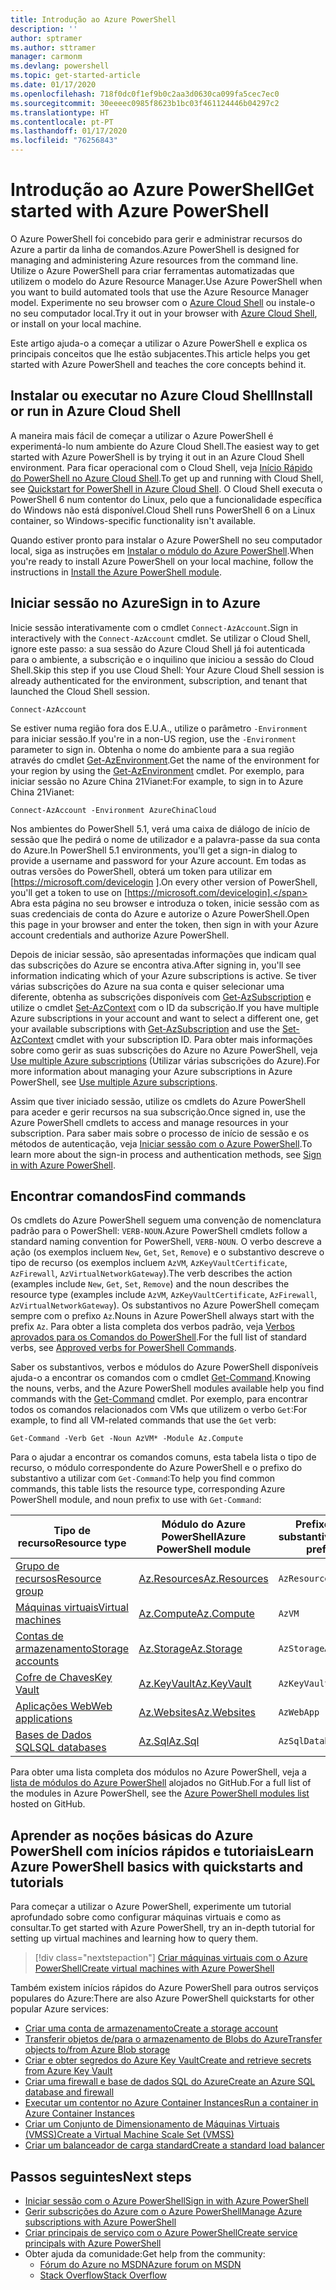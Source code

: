 ```yaml
---
title: Introdução ao Azure PowerShell
description: ''
author: sptramer
ms.author: sttramer
manager: carmonm
ms.devlang: powershell
ms.topic: get-started-article
ms.date: 01/17/2020
ms.openlocfilehash: 718f0dc0f1ef9b0c2aa3d0630ca099fa5cec7ec0
ms.sourcegitcommit: 30eeeec0985f8623b1bc03f461124446b04297c2
ms.translationtype: HT
ms.contentlocale: pt-PT
ms.lasthandoff: 01/17/2020
ms.locfileid: "76256843"
---
```

# <a name="get-started-with-azure-powershell"></a><span data-ttu-id="c5d0d-102">Introdução ao Azure PowerShell</span><span class="sxs-lookup"><span data-stu-id="c5d0d-102">Get started with Azure PowerShell</span></span>

<span data-ttu-id="c5d0d-103">O Azure PowerShell foi concebido para gerir e administrar recursos do Azure a partir da linha de comandos.</span><span class="sxs-lookup"><span data-stu-id="c5d0d-103">Azure PowerShell is designed for managing and administering Azure resources from the command line.</span></span> <span data-ttu-id="c5d0d-104">Utilize o Azure PowerShell para criar ferramentas automatizadas que utilizem o modelo do Azure Resource Manager.</span><span class="sxs-lookup"><span data-stu-id="c5d0d-104">Use Azure PowerShell when you want to build automated tools that use the Azure Resource Manager model.</span></span>
<span data-ttu-id="c5d0d-105">Experimente no seu browser com o [Azure Cloud Shell](/azure/cloud-shell/overview) ou instale-o no seu computador local.</span><span class="sxs-lookup"><span data-stu-id="c5d0d-105">Try it out in your browser with [Azure Cloud Shell](/azure/cloud-shell/overview), or install on your local machine.</span></span>

<span data-ttu-id="c5d0d-106">Este artigo ajuda-o a começar a utilizar o Azure PowerShell e explica os principais conceitos que lhe estão subjacentes.</span><span class="sxs-lookup"><span data-stu-id="c5d0d-106">This article helps you get started with Azure PowerShell and teaches the core concepts behind it.</span></span>

## <a name="install-or-run-in-azure-cloud-shell"></a><span data-ttu-id="c5d0d-107">Instalar ou executar no Azure Cloud Shell</span><span class="sxs-lookup"><span data-stu-id="c5d0d-107">Install or run in Azure Cloud Shell</span></span>

<span data-ttu-id="c5d0d-108">A maneira mais fácil de começar a utilizar o Azure PowerShell é experimentá-lo num ambiente do Azure Cloud Shell.</span><span class="sxs-lookup"><span data-stu-id="c5d0d-108">The easiest way to get started with Azure PowerShell is by trying it out in an Azure Cloud Shell environment.</span></span>
<span data-ttu-id="c5d0d-109">Para ficar operacional com o Cloud Shell, veja [Início Rápido do PowerShell no Azure Cloud Shell](/azure/cloud-shell/quickstart-powershell).</span><span class="sxs-lookup"><span data-stu-id="c5d0d-109">To get up and running with Cloud Shell, see [Quickstart for PowerShell in Azure Cloud Shell](/azure/cloud-shell/quickstart-powershell).</span></span>
<span data-ttu-id="c5d0d-110">O Cloud Shell executa o PowerShell 6 num contentor do Linux, pelo que a funcionalidade específica do Windows não está disponível.</span><span class="sxs-lookup"><span data-stu-id="c5d0d-110">Cloud Shell runs PowerShell 6 on a Linux container, so Windows-specific functionality isn't available.</span></span>

<span data-ttu-id="c5d0d-111">Quando estiver pronto para instalar o Azure PowerShell no seu computador local, siga as instruções em [Instalar o módulo do Azure PowerShell](install-az-ps.md).</span><span class="sxs-lookup"><span data-stu-id="c5d0d-111">When you're ready to install Azure PowerShell on your local machine, follow the instructions in [Install the Azure PowerShell module](install-az-ps.md).</span></span>

## <a name="sign-in-to-azure"></a><span data-ttu-id="c5d0d-112">Iniciar sessão no Azure</span><span class="sxs-lookup"><span data-stu-id="c5d0d-112">Sign in to Azure</span></span>

<span data-ttu-id="c5d0d-113">Inicie sessão interativamente com o cmdlet `Connect-AzAccount`.</span><span class="sxs-lookup"><span data-stu-id="c5d0d-113">Sign in interactively with the `Connect-AzAccount` cmdlet.</span></span> <span data-ttu-id="c5d0d-114">Se utilizar o Cloud Shell, ignore este passo: a sua sessão do Azure Cloud Shell já foi autenticada para o ambiente, a subscrição e o inquilino que iniciou a sessão do Cloud Shell.</span><span class="sxs-lookup"><span data-stu-id="c5d0d-114">Skip this step if you use Cloud Shell: Your Azure Cloud Shell session is already authenticated for the environment, subscription, and tenant that launched the Cloud Shell session.</span></span>

```azurepowershell-interactive
Connect-AzAccount
```

<span data-ttu-id="c5d0d-115">Se estiver numa região fora dos E.U.A., utilize o parâmetro `-Environment` para iniciar sessão.</span><span class="sxs-lookup"><span data-stu-id="c5d0d-115">If you're in a non-US region, use the `-Environment` parameter to sign in.</span></span> <span data-ttu-id="c5d0d-116">Obtenha o nome do ambiente para a sua região através do cmdlet [Get-AzEnvironment](/powershell/module/Az.Accounts/Get-AzEnvironment).</span><span class="sxs-lookup"><span data-stu-id="c5d0d-116">Get the name of the environment for your region by using the [Get-AzEnvironment](/powershell/module/Az.Accounts/Get-AzEnvironment) cmdlet.</span></span> <span data-ttu-id="c5d0d-117">Por exemplo, para iniciar sessão no Azure China 21Vianet:</span><span class="sxs-lookup"><span data-stu-id="c5d0d-117">For example, to sign in to Azure China 21Vianet:</span></span>

```azurepowershell-interactive
Connect-AzAccount -Environment AzureChinaCloud
```

<span data-ttu-id="c5d0d-118">Nos ambientes do PowerShell 5.1, verá uma caixa de diálogo de início de sessão que lhe pedirá o nome de utilizador e a palavra-passe da sua conta do Azure.</span><span class="sxs-lookup"><span data-stu-id="c5d0d-118">In PowerShell 5.1 environments, you'll get a sign-in dialog to provide a username and password for your Azure account.</span></span> <span data-ttu-id="c5d0d-119">Em todas as outras versões do PowerShell, obterá um token para utilizar em [https://microsoft.com/devicelogin ].</span><span class="sxs-lookup"><span data-stu-id="c5d0d-119">On every other version of PowerShell, you'll get a token to use on [https://microsoft.com/devicelogin].</span></span>
<span data-ttu-id="c5d0d-120">Abra esta página no seu browser e introduza o token, inicie sessão com as suas credenciais de conta do Azure e autorize o Azure PowerShell.</span><span class="sxs-lookup"><span data-stu-id="c5d0d-120">Open this page in your browser and enter the token, then sign in with your Azure account credentials and authorize Azure PowerShell.</span></span>

<span data-ttu-id="c5d0d-121">Depois de iniciar sessão, são apresentadas informações que indicam qual das subscrições do Azure se encontra ativa.</span><span class="sxs-lookup"><span data-stu-id="c5d0d-121">After signing in, you'll see information indicating which of your Azure subscriptions is active.</span></span> <span data-ttu-id="c5d0d-122">Se tiver várias subscrições do Azure na sua conta e quiser selecionar uma diferente, obtenha as subscrições disponíveis com [Get-AzSubscription](/powershell/module/az.accounts/get-azsubscription) e utilize o cmdlet [Set-AzContext](/powershell/module/az.accounts/set-azcontext) com o ID da subscrição.</span><span class="sxs-lookup"><span data-stu-id="c5d0d-122">If you have multiple Azure subscriptions in your account and want to select a different one, get your available subscriptions with [Get-AzSubscription](/powershell/module/az.accounts/get-azsubscription) and use the [Set-AzContext](/powershell/module/az.accounts/set-azcontext) cmdlet with your subscription ID.</span></span>
<span data-ttu-id="c5d0d-123">Para obter mais informações sobre como gerir as suas subscrições do Azure no Azure PowerShell, veja [Use multiple Azure subscriptions](manage-subscriptions-azureps.md) (Utilizar várias subscrições do Azure).</span><span class="sxs-lookup"><span data-stu-id="c5d0d-123">For more information about managing your Azure subscriptions in Azure PowerShell, see [Use multiple Azure subscriptions](manage-subscriptions-azureps.md).</span></span>

<span data-ttu-id="c5d0d-124">Assim que tiver iniciado sessão, utilize os cmdlets do Azure PowerShell para aceder e gerir recursos na sua subscrição.</span><span class="sxs-lookup"><span data-stu-id="c5d0d-124">Once signed in, use the Azure PowerShell cmdlets to access and manage resources in your subscription.</span></span> <span data-ttu-id="c5d0d-125">Para saber mais sobre o processo de início de sessão e os métodos de autenticação, veja [Iniciar sessão com o Azure PowerShell](authenticate-azureps.md).</span><span class="sxs-lookup"><span data-stu-id="c5d0d-125">To learn more about the sign-in process and authentication methods, see [Sign in with Azure PowerShell](authenticate-azureps.md).</span></span>

## <a name="find-commands"></a><span data-ttu-id="c5d0d-126">Encontrar comandos</span><span class="sxs-lookup"><span data-stu-id="c5d0d-126">Find commands</span></span>

<span data-ttu-id="c5d0d-127">Os cmdlets do Azure PowerShell seguem uma convenção de nomenclatura padrão para o PowerShell: `VERB-NOUN`.</span><span class="sxs-lookup"><span data-stu-id="c5d0d-127">Azure PowerShell cmdlets follow a standard naming convention for PowerShell, `VERB-NOUN`.</span></span> <span data-ttu-id="c5d0d-128">O verbo descreve a ação (os exemplos incluem `New`, `Get`, `Set`, `Remove`) e o substantivo descreve o tipo de recurso (os exemplos incluem `AzVM`, `AzKeyVaultCertificate`, `AzFirewall`, `AzVirtualNetworkGateway`).</span><span class="sxs-lookup"><span data-stu-id="c5d0d-128">The verb describes the action (examples include `New`, `Get`, `Set`, `Remove`) and the noun describes the resource type (examples include `AzVM`, `AzKeyVaultCertificate`, `AzFirewall`, `AzVirtualNetworkGateway`).</span></span> <span data-ttu-id="c5d0d-129">Os substantivos no Azure PowerShell começam sempre com o prefixo `Az`.</span><span class="sxs-lookup"><span data-stu-id="c5d0d-129">Nouns in Azure PowerShell always start with the prefix `Az`.</span></span> <span data-ttu-id="c5d0d-130">Para obter a lista completa dos verbos padrão, veja [Verbos aprovados para os Comandos do PowerShell](/powershell/scripting/developer/cmdlet/approved-verbs-for-windows-powershell-commands).</span><span class="sxs-lookup"><span data-stu-id="c5d0d-130">For the full list of standard verbs, see [Approved verbs for PowerShell Commands](/powershell/scripting/developer/cmdlet/approved-verbs-for-windows-powershell-commands).</span></span>

<span data-ttu-id="c5d0d-131">Saber os substantivos, verbos e módulos do Azure PowerShell disponíveis ajuda-o a encontrar os comandos com o cmdlet [Get-Command](/powershell/module/microsoft.powershell.core/get-command).</span><span class="sxs-lookup"><span data-stu-id="c5d0d-131">Knowing the nouns, verbs, and the Azure PowerShell modules available help you find commands with the [Get-Command](/powershell/module/microsoft.powershell.core/get-command) cmdlet.</span></span> <span data-ttu-id="c5d0d-132">Por exemplo, para encontrar todos os comandos relacionados com VMs que utilizem o verbo `Get`:</span><span class="sxs-lookup"><span data-stu-id="c5d0d-132">For example, to find all VM-related commands that use the `Get` verb:</span></span>

```powershell-interactive
Get-Command -Verb Get -Noun AzVM* -Module Az.Compute
```

<span data-ttu-id="c5d0d-133">Para o ajudar a encontrar os comandos comuns, esta tabela lista o tipo de recurso, o módulo correspondente do Azure PowerShell e o prefixo do substantivo a utilizar com `Get-Command`:</span><span class="sxs-lookup"><span data-stu-id="c5d0d-133">To help you find common commands, this table lists the resource type, corresponding Azure PowerShell module, and noun prefix to use with `Get-Command`:</span></span>

| <span data-ttu-id="c5d0d-134">Tipo de recurso</span><span class="sxs-lookup"><span data-stu-id="c5d0d-134">Resource type</span></span> | <span data-ttu-id="c5d0d-135">Módulo do Azure PowerShell</span><span class="sxs-lookup"><span data-stu-id="c5d0d-135">Azure PowerShell module</span></span> | <span data-ttu-id="c5d0d-136">Prefixo do substantivo</span><span class="sxs-lookup"><span data-stu-id="c5d0d-136">Noun prefix</span></span> |
|---------------|-------------------------|----------------|
| [<span data-ttu-id="c5d0d-137">Grupo de recursos</span><span class="sxs-lookup"><span data-stu-id="c5d0d-137">Resource group</span></span>](/azure/azure-resource-manager/resource-group-overview) | [<span data-ttu-id="c5d0d-138">Az.Resources</span><span class="sxs-lookup"><span data-stu-id="c5d0d-138">Az.Resources</span></span>](/powershell/module/az.resources#resources) | `AzResourceGroup` |
| [<span data-ttu-id="c5d0d-139">Máquinas virtuais</span><span class="sxs-lookup"><span data-stu-id="c5d0d-139">Virtual machines</span></span>](/azure/virtual-machines) | [<span data-ttu-id="c5d0d-140">Az.Compute</span><span class="sxs-lookup"><span data-stu-id="c5d0d-140">Az.Compute</span></span>](/powershell/module/az.compute#virtual_machines) | `AzVM` |
| [<span data-ttu-id="c5d0d-141">Contas de armazenamento</span><span class="sxs-lookup"><span data-stu-id="c5d0d-141">Storage accounts</span></span>](/azure/storage/common/storage-introduction) | [<span data-ttu-id="c5d0d-142">Az.Storage</span><span class="sxs-lookup"><span data-stu-id="c5d0d-142">Az.Storage</span></span>](/powershell/module/az.storage/) | `AzStorageAccount` |
| [<span data-ttu-id="c5d0d-143">Cofre de Chaves</span><span class="sxs-lookup"><span data-stu-id="c5d0d-143">Key Vault</span></span>](/azure/key-vault/key-vault-whatis) | [<span data-ttu-id="c5d0d-144">Az.KeyVault</span><span class="sxs-lookup"><span data-stu-id="c5d0d-144">Az.KeyVault</span></span>](/powershell/module/az.keyvault) | `AzKeyVault` |
| [<span data-ttu-id="c5d0d-145">Aplicações Web</span><span class="sxs-lookup"><span data-stu-id="c5d0d-145">Web applications</span></span>](/azure/app-service) | [<span data-ttu-id="c5d0d-146">Az.Websites</span><span class="sxs-lookup"><span data-stu-id="c5d0d-146">Az.Websites</span></span>](/powershell/module/az.websites) | `AzWebApp` |
| [<span data-ttu-id="c5d0d-147">Bases de Dados SQL</span><span class="sxs-lookup"><span data-stu-id="c5d0d-147">SQL databases</span></span>](/azure/sql-database) | [<span data-ttu-id="c5d0d-148">Az.Sql</span><span class="sxs-lookup"><span data-stu-id="c5d0d-148">Az.Sql</span></span>](/powershell/module/az.sql) | `AzSqlDatabase` |

<span data-ttu-id="c5d0d-149">Para obter uma lista completa dos módulos no Azure PowerShell, veja a [lista de módulos do Azure PowerShell](https://github.com/Azure/azure-powershell/blob/master/documentation/azure-powershell-modules.md) alojados no GitHub.</span><span class="sxs-lookup"><span data-stu-id="c5d0d-149">For a full list of the modules in Azure PowerShell, see the [Azure PowerShell modules list](https://github.com/Azure/azure-powershell/blob/master/documentation/azure-powershell-modules.md) hosted on GitHub.</span></span>

## <a name="learn-azure-powershell-basics-with-quickstarts-and-tutorials"></a><span data-ttu-id="c5d0d-150">Aprender as noções básicas do Azure PowerShell com inícios rápidos e tutoriais</span><span class="sxs-lookup"><span data-stu-id="c5d0d-150">Learn Azure PowerShell basics with quickstarts and tutorials</span></span>

<span data-ttu-id="c5d0d-151">Para começar a utilizar o Azure PowerShell, experimente um tutorial aprofundado sobre como configurar máquinas virtuais e como as consultar.</span><span class="sxs-lookup"><span data-stu-id="c5d0d-151">To get started with Azure PowerShell, try an in-depth tutorial for setting up virtual machines and learning how to query them.</span></span>

> [!div class="nextstepaction"]
> [<span data-ttu-id="c5d0d-152">Criar máquinas virtuais com o Azure PowerShell</span><span class="sxs-lookup"><span data-stu-id="c5d0d-152">Create virtual machines with Azure PowerShell</span></span>](azureps-vm-tutorial.yml)

<span data-ttu-id="c5d0d-153">Também existem inícios rápidos do Azure PowerShell para outros serviços populares do Azure:</span><span class="sxs-lookup"><span data-stu-id="c5d0d-153">There are also Azure PowerShell quickstarts for other popular Azure services:</span></span>

* [<span data-ttu-id="c5d0d-154">Criar uma conta de armazenamento</span><span class="sxs-lookup"><span data-stu-id="c5d0d-154">Create a storage account</span></span>](/azure/storage/common/storage-quickstart-create-account?tabs=azure-powershell)
* [<span data-ttu-id="c5d0d-155">Transferir objetos de/para o armazenamento de Blobs do Azure</span><span class="sxs-lookup"><span data-stu-id="c5d0d-155">Transfer objects to/from Azure Blob storage</span></span>](/azure/storage/blobs/storage-quickstart-blobs-powershell)
* [<span data-ttu-id="c5d0d-156">Criar e obter segredos do Azure Key Vault</span><span class="sxs-lookup"><span data-stu-id="c5d0d-156">Create and retrieve secrets from Azure Key Vault</span></span>](/azure/key-vault/quick-create-powershell)
* [<span data-ttu-id="c5d0d-157">Criar uma firewall e base de dados SQL do Azure</span><span class="sxs-lookup"><span data-stu-id="c5d0d-157">Create an Azure SQL database and firewall</span></span>](/azure/sql-database/scripts/sql-database-create-and-configure-database-powershell)
* [<span data-ttu-id="c5d0d-158">Executar um contentor no Azure Container Instances</span><span class="sxs-lookup"><span data-stu-id="c5d0d-158">Run a container in Azure Container Instances</span></span>](/azure/container-instances/container-instances-quickstart-powershell)
* [<span data-ttu-id="c5d0d-159">Criar um Conjunto de Dimensionamento de Máquinas Virtuais (VMSS)</span><span class="sxs-lookup"><span data-stu-id="c5d0d-159">Create a Virtual Machine Scale Set (VMSS)</span></span>](/azure/virtual-machine-scale-sets/quick-create-powershell)
* [<span data-ttu-id="c5d0d-160">Criar um balanceador de carga standard</span><span class="sxs-lookup"><span data-stu-id="c5d0d-160">Create a standard load balancer</span></span>](/azure/load-balancer/quickstart-create-standard-load-balancer-powershell)

## <a name="next-steps"></a><span data-ttu-id="c5d0d-161">Passos seguintes</span><span class="sxs-lookup"><span data-stu-id="c5d0d-161">Next steps</span></span>

* [<span data-ttu-id="c5d0d-162">Iniciar sessão com o Azure PowerShell</span><span class="sxs-lookup"><span data-stu-id="c5d0d-162">Sign in with Azure PowerShell</span></span>](authenticate-azureps.md)
* [<span data-ttu-id="c5d0d-163">Gerir subscrições do Azure com o Azure PowerShell</span><span class="sxs-lookup"><span data-stu-id="c5d0d-163">Manage Azure subscriptions with Azure PowerShell</span></span>](manage-subscriptions-azureps.md)
* [<span data-ttu-id="c5d0d-164">Criar principais de serviço com o Azure PowerShell</span><span class="sxs-lookup"><span data-stu-id="c5d0d-164">Create service principals with Azure PowerShell</span></span>](create-azure-service-principal-azureps.md)
* <span data-ttu-id="c5d0d-165">Obter ajuda da comunidade:</span><span class="sxs-lookup"><span data-stu-id="c5d0d-165">Get help from the community:</span></span>
  * [<span data-ttu-id="c5d0d-166">Fórum do Azure no MSDN</span><span class="sxs-lookup"><span data-stu-id="c5d0d-166">Azure forum on MSDN</span></span>](https://go.microsoft.com/fwlink/p/?LinkId=320212)
  * [<span data-ttu-id="c5d0d-167">Stack Overflow</span><span class="sxs-lookup"><span data-stu-id="c5d0d-167">Stack Overflow</span></span>](https://go.microsoft.com/fwlink/?LinkId=320213)
